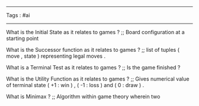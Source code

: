 ___
Tags : #ai
____

What is the Initial State as it relates to games ? ;; Board configuration at a starting point 

What is the Successor function as it relates to games ? ;; list of tuples ( move , state ) representing legal moves . 

What is a Terminal Test as it relates to games ? ;; Is the game finished ? 

What is the Utility Function as it relates to games ? ;; Gives numerical value of terminal state ( +1 : win ) , ( -1 : loss ) and ( 0 : draw ) . 

What is Minimax ? ;; Algorithm within game theory wherein two 